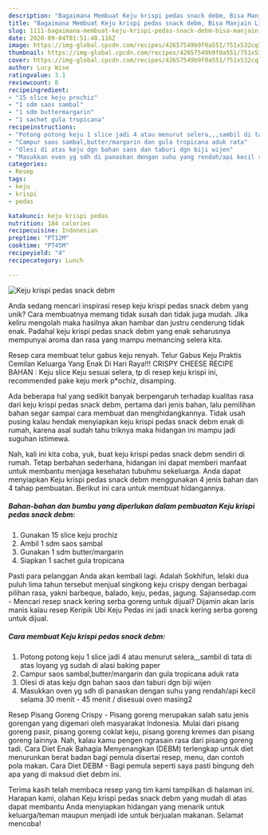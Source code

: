 ```yaml
---
description: "Bagaimana Membuat Keju krispi pedas snack debm, Bisa Manjain Lidah"
title: "Bagaimana Membuat Keju krispi pedas snack debm, Bisa Manjain Lidah"
slug: 1111-bagaimana-membuat-keju-krispi-pedas-snack-debm-bisa-manjain-lidah
date: 2020-09-04T01:51:48.116Z
image: https://img-global.cpcdn.com/recipes/42657549b9f0a551/751x532cq70/keju-krispi-pedas-snack-debm-foto-resep-utama.jpg
thumbnail: https://img-global.cpcdn.com/recipes/42657549b9f0a551/751x532cq70/keju-krispi-pedas-snack-debm-foto-resep-utama.jpg
cover: https://img-global.cpcdn.com/recipes/42657549b9f0a551/751x532cq70/keju-krispi-pedas-snack-debm-foto-resep-utama.jpg
author: Lucy Wise
ratingvalue: 3.1
reviewcount: 8
recipeingredient:
- "15 slice keju prochiz"
- "1 sdm saos sambal"
- "1 sdm buttermargarin"
- "1 sachet gula tropicana"
recipeinstructions:
- "Potong potong keju 1 slice jadi 4 atau menurut selera,,,sambil di tata di atas loyang yg sudah di alasi baking paper"
- "Campur saos sambal,butter/margarin dan gula tropicana aduk rata"
- "Olesi di atas keju dgn bahan saos dan taburi dgn biji wijen"
- "Masukkan oven yg sdh di panaskan dengan suhu yang rendah/api kecil selama 30 menit - 45 menit / disesuai oven masing2"
categories:
- Resep
tags:
- keju
- krispi
- pedas

katakunci: keju krispi pedas 
nutrition: 184 calories
recipecuisine: Indonesian
preptime: "PT12M"
cooktime: "PT45M"
recipeyield: "4"
recipecategory: Lunch

---
```



![Keju krispi pedas snack debm](https://img-global.cpcdn.com/recipes/42657549b9f0a551/751x532cq70/keju-krispi-pedas-snack-debm-foto-resep-utama.jpg)

Anda sedang mencari inspirasi resep keju krispi pedas snack debm yang unik? Cara membuatnya memang tidak susah dan tidak juga mudah. Jika keliru mengolah maka hasilnya akan hambar dan justru cenderung tidak enak. Padahal keju krispi pedas snack debm yang enak seharusnya mempunyai aroma dan rasa yang mampu memancing selera kita.

Resep cara membuat telur gabus keju renyah. Telur Gabus Keju Praktis Cemilan Keluarga Yang Enak Di Hari Raya!!! CRISPY CHEESE RECIPE BAHAN : Keju slice Keju sesuai selera, tp di resep keju krispi ini, recommended pake keju merk p*ochiz, disamping.

Ada beberapa hal yang sedikit banyak berpengaruh terhadap kualitas rasa dari keju krispi pedas snack debm, pertama dari jenis bahan, lalu pemilihan bahan segar sampai cara membuat dan menghidangkannya. Tidak usah pusing kalau hendak menyiapkan keju krispi pedas snack debm enak di rumah, karena asal sudah tahu triknya maka hidangan ini mampu jadi suguhan istimewa.


Nah, kali ini kita coba, yuk, buat keju krispi pedas snack debm sendiri di rumah. Tetap berbahan sederhana, hidangan ini dapat memberi manfaat untuk membantu menjaga kesehatan tubuhmu sekeluarga. Anda dapat menyiapkan Keju krispi pedas snack debm menggunakan 4 jenis bahan dan 4 tahap pembuatan. Berikut ini cara untuk membuat hidangannya.

<!--inarticleads1-->

##### Bahan-bahan dan bumbu yang diperlukan dalam pembuatan Keju krispi pedas snack debm:

1. Gunakan 15 slice keju prochiz
1. Ambil 1 sdm saos sambal
1. Gunakan 1 sdm butter/margarin
1. Siapkan 1 sachet gula tropicana


Pasti para pelanggan Anda akan kembali lagi. Adalah Sokhifun, lelaki dua puluh lima tahun tersebut menjual singkong keju crispy dengan berbagai pilihan rasa, yakni barbeque, balado, keju, pedas, jagung. Sajiansedap.com - Mencari resep snack kering serba goreng untuk dijual? Dijamin akan laris manis kalau resep Keripik Ubi Keju Pedas ini jadi snack kering serba goreng untuk dijual. 

<!--inarticleads2-->

##### Cara membuat Keju krispi pedas snack debm:

1. Potong potong keju 1 slice jadi 4 atau menurut selera,,,sambil di tata di atas loyang yg sudah di alasi baking paper
1. Campur saos sambal,butter/margarin dan gula tropicana aduk rata
1. Olesi di atas keju dgn bahan saos dan taburi dgn biji wijen
1. Masukkan oven yg sdh di panaskan dengan suhu yang rendah/api kecil selama 30 menit - 45 menit / disesuai oven masing2


Resep Pisang Goreng Crispy - Pisang goreng merupakan salah satu jenis gorengan yang digemari oleh masyarakat Indonesia. Mulai dari pisang goreng pasir, pisang goreng coklat keju, pisang goreng kremes dan pisang goreng lainnya. Nah, kalau kamu pengen ngrasain rasa dari pisang goreng tadi. Cara Diet Enak Bahagia Menyenangkan (DEBM) terlengkap untuk diet menurunkan berat badan bagi pemula disertai resep, menu, dan contoh pola makan. Cara Diet DEBM - Bagi pemula seperti saya pasti bingung deh apa yang di maksud diet debm ini. 

Terima kasih telah membaca resep yang tim kami tampilkan di halaman ini. Harapan kami, olahan Keju krispi pedas snack debm yang mudah di atas dapat membantu Anda menyiapkan hidangan yang menarik untuk keluarga/teman maupun menjadi ide untuk berjualan makanan. Selamat mencoba!
